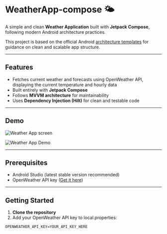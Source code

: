 # WeatherApp-compose 🌤️

A simple and clean **Weather Application** built with **Jetpack Compose**, following modern Android architecture practices.

This project is based on the official Android [architecture templates](https://github.com/android/architecture-templates/tree/base?tab=readme-ov-file) for guidance on clean and scalable app structure.

---

## Features

- Fetches current weather and forecasts using OpenWeather API, displaying the current temperature and hourly data
- Built entirely with **Jetpack Compose**
- Follows **MVVM architecture** for maintainability
- Uses **Dependency Injection (Hilt)** for clean and testable code

---

## Demo


![Weather App screen]([https://github.com/DudeInTheWood/MyImage/raw/main/weather-app-demo.gif](https://raw.githubusercontent.com/DudeInTheWood/MyImage/refs/heads/main/weather%20app%20screen.png))

![Weather App Demo](https://github.com/DudeInTheWood/MyImage/raw/main/weather-app-demo.gif)

---

## Prerequisites

- Android Studio (latest stable version recommended)
- OpenWeather API key ([Get it here](https://openweathermap.org/))

---

## Getting Started

1. **Clone the repository**
2. Add your OpenWeather API key to local.properties:

```properties
OPENWEATHER_API_KEY=YOUR_API_KEY_HERE

